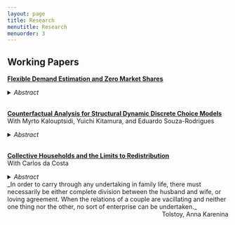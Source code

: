 ```yaml
---
layout: page
title: Research
menutitle: Research
menuorder: 3
---
```


## Working Papers

<a href="/papers/ZeroShares.pdf">__Flexible Demand Estimation and Zero Market Shares__</a>
<details>
<summary><i>Abstract</i></summary>
<p> This paper develops a flexible discrete-choice demand framework for aggregate data sets
that extends Berry, Levinsohn, and Pakes (1995) and the Pure Characteristics Demand Model of
Berry and Pakes (2007). I provide a simple, computationally tractable, asymptotically normal
estimator based on two contributions: a globally-convergent algorithm to recover utilities
from observed demand and a Quasi-Bayes approach that minimizes simulation variance. The
framework accommodates zero market shares, which are a challenge for alternative approaches.
I show that zeros in demand generate an endogenously censored model, which leads to moment
inequalities. As an application, I study moving costs US internal migration data.
</p>
</details><br>

<a href="/papers/DynamicPartial.pdf">__Counterfactual Analysis for Structural Dynamic Discrete Choice Models__</a><br>
With Myrto Kalouptsidi, Yuichi Kitamura, and Eduardo Souza-Rodrigues
<details>
<summary><i>Abstract</i></summary>
<p>
Discrete choice data allow researchers to recover differences in utilities, but these differences may not
suffice to identify policy-relevant counterfactuals of interest. In fact, in the case of dynamic discrete
choice models, only a narrow set of counterfactuals are point-identified. In this paper, we explore
how much one can learn about counterfactual outcomes of interest within this framework. We focus
on the partial identification of counterfactuals, while allowing for (mild) model restrictions that can
gradually shrink the identified set. We derive bounds for low-dimensional objects (such as average
welfare) as arguments of optimization programs, along with a uniformly valid inference procedure.
Furthermore, we develop new and tractable computational tools and algorithms suitable for dealing
with high-dimensional problems like this. Finally, we illustrate in Monte Carlos, as well as an empirical
exercise of firms’ export decisions, the informativeness of the identified sets, and we assess the impact
of (common) model restrictions on results.
</p>
</details><br>

<a href="/papers/TaxFamilies.pdf">__Collective Households and the Limits to Redistribution__</a><br>
With Carlos da Costa
<details>
<summary><i>Abstract</i></summary>
<p>
This paper explores optimal distributive policies using a Collective approach to household
behavior. This approach allows individual preferences for each spouse, which is crucial when
examining policies targeted to women, like Mexico’s Prospera or Brazil’s Bolsa Família programs.
We assume the spouses’ decisions follow a Nash-bargaining procedure with internal threat points.
We show that the taxation principle does not apply, meaning that the optimal tax schedule is
dominated by the optimal mechanism. This is because a single tax schedule cannot optimally
influence threat points and induce households to choose desired allocations simultaneously. By
permitting couples to opt for joint or individual tax filing, we significantly increase the set of
implementable allocations. The central role of threat points motivates an extension of the model in
which marriage market negotiations partially determine threat points after marriage. This extension
endogenizes the distribution of couples and formalizes how general equilibrium considerations and
social norms affect bargaining power within a couple. The extended model generalizes previous
approaches to the optimal taxation of couples. Finally, we parametrize and calibrate this model to
empirically evaluate the relevance of our theoretical findings. The ability to influence threat points
has large effects on equilibrium allocations and the evaluation of optimal policies.
</p>
</details>
_In order to carry through any undertaking in family life, there must necessarily be either complete division between the husband and wife, or loving agreement. When the relations of a couple are vacillating and neither one thing nor the other, no sort of enterprise can be undertaken._
<div style="text-align: right"> Tolstoy, Anna Karenina </div>
